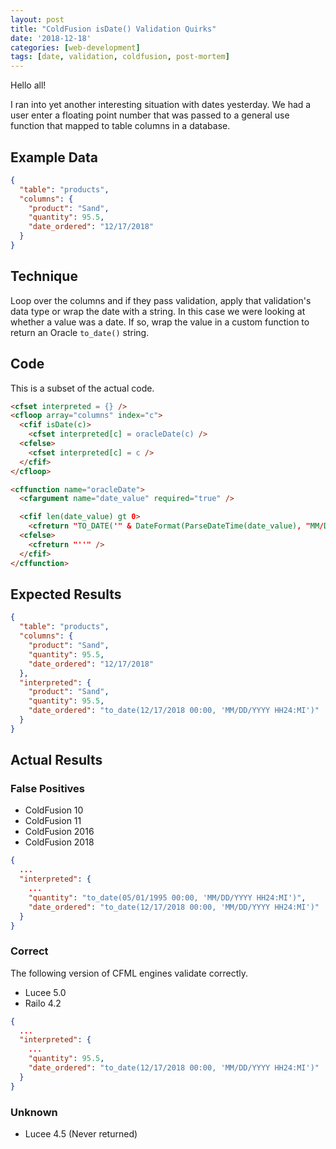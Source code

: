 ```yaml
---
layout: post
title: "ColdFusion isDate() Validation Quirks"
date: '2018-12-18'
categories: [web-development]
tags: [date, validation, coldfusion, post-mortem]
---
```


Hello all!

I ran into yet another interesting situation with dates yesterday. We had a user enter a floating point number that was passed to a general use function that mapped to table columns in a database.

## Example Data

```json
{
  "table": "products",
  "columns": {
    "product": "Sand",
    "quantity": 95.5,
    "date_ordered": "12/17/2018"
  }
}
```

## Technique

Loop over the columns and if they pass validation, apply that validation's data type or wrap the date with a string. In this case we were looking at whether a value was a date. If so, wrap the value in a custom function to return an Oracle `to_date()` string.

## Code

This is a subset of the actual code.

```html
<cfset interpreted = {} />
<cfloop array="columns" index="c">
  <cfif isDate(c)>
    <cfset interpreted[c] = oracleDate(c) />
  <cfelse>
    <cfset interpreted[c] = c />
  </cfif>
</cfloop>

<cffunction name="oracleDate">
  <cfargument name="date_value" required="true" />

  <cfif len(date_value) gt 0>
    <cfreturn "TO_DATE('" & DateFormat(ParseDateTime(date_value), "MM/DD/YYYY") & " " & TimeFormat(ParseDateTime(date_value), "HH:mm") & "','MM/DD/YYYY HH24:MI')" />
  <cfelse>
    <cfreturn "''" />
  </cfif>
</cffunction>
```

## Expected Results

```json
{
  "table": "products",
  "columns": {
    "product": "Sand",
    "quantity": 95.5,
    "date_ordered": "12/17/2018"
  },
  "interpreted": {
    "product": "Sand",
    "quantity": 95.5,
    "date_ordered": "to_date(12/17/2018 00:00, 'MM/DD/YYYY HH24:MI')"
  }
}
```

## Actual Results

### False Positives

- ColdFusion 10
- ColdFusion 11
- ColdFusion 2016
- ColdFusion 2018

```json
{
  ...
  "interpreted": {
    ...
    "quantity": "to_date(05/01/1995 00:00, 'MM/DD/YYYY HH24:MI')",
    "date_ordered": "to_date(12/17/2018 00:00, 'MM/DD/YYYY HH24:MI')"
  }
}
```

### Correct

The following version of CFML engines validate correctly.

- Lucee 5.0
- Railo 4.2

```json
{
  ...
  "interpreted": {
    ...
    "quantity": 95.5,
    "date_ordered": "to_date(12/17/2018 00:00, 'MM/DD/YYYY HH24:MI')"
  }
}
```

### Unknown

- Lucee 4.5 (Never returned)
